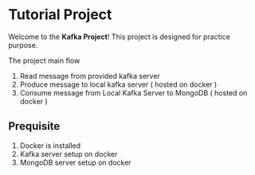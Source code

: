 # Tutorial Project

Welcome to the **Kafka Project**! This project is designed for practice purpose.

The project main flow
1. Read message from provided kafka server
2. Produce message to local kafka server ( hosted on docker )
3. Consume message from Local Kafka Server to MongoDB ( hosted on docker )

## Prequisite
1. Docker is installed
2. Kafka server setup on docker
3. MongoDB server setup on docker



